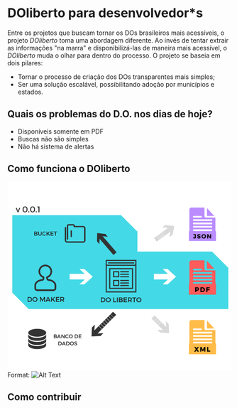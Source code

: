 ---
---
# DOliberto para desenvolvedor*s

Entre os projetos que buscam tornar os DOs brasileiros mais
acessíveis, o projeto *DOliberto* toma uma abordagem diferente. Ao
invés de tentar extrair as informações "na marra" e disponibilizá-las
de maneira mais acessível, o *DOliberto* muda o olhar para dentro do processo. 
O projeto se baseia em dois pilares:

- Tornar o processo de criação dos DOs transparentes mais simples;
- Ser uma solução escalável, possibilitando adoção por municípios e estados.

## Quais os problemas do D.O. nos dias de hoje?
- Disponíveis somente em PDF
- Buscas não são simples
- Não há sistema de alertas

## Como funciona o DOliberto

![Esquema DO Liberto](/images/esquema_doli.png)
Format: ![Alt Text](url)

## Como contribuir
